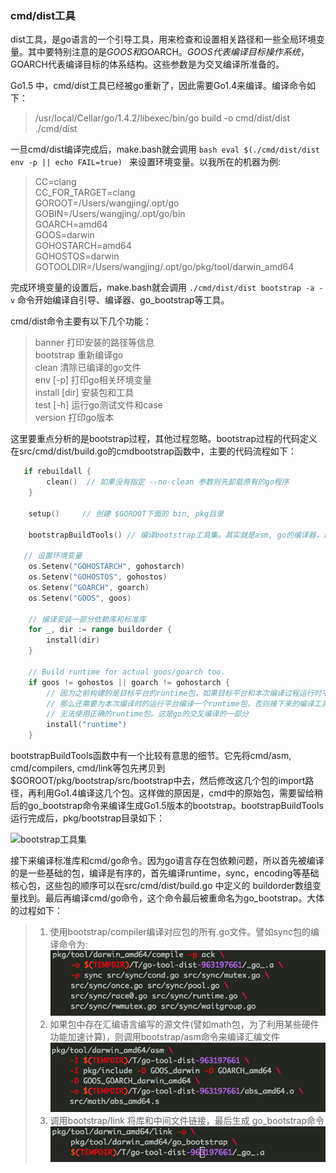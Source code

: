 ### cmd/dist工具
dist工具，是go语言的一个引导工具，用来检查和设置相关路径和一些全局环境变量。其中要特别注意的是$GOOS和$GOARCH。$GOOS代表编译目标操作系统，$GOARCH代表编译目标的体系结构。这些参数是为交叉编译所准备的。

Go1.5 中，cmd/dist工具已经被go重新了，因此需要Go1.4来编译。编译命令如下：
> /usr/local/Cellar/go/1.4.2/libexec/bin/go build -o cmd/dist/dist ./cmd/dist

一旦cmd/dist编译完成后，make.bash就会调用 ```bash eval $(./cmd/dist/dist env -p || echo FAIL=true) ``` 来设置环境变量。以我所在的机器为例:
> CC=clang   
> CC_FOR_TARGET=clang   
> GOROOT=/Users/wangjing/.opt/go  
> GOBIN=/Users/wangjing/.opt/go/bin  
> GOARCH=amd64  
> GOOS=darwin   
> GOHOSTARCH=amd64  
> GOHOSTOS=darwin  
> GOTOOLDIR=/Users/wangjing/.opt/go/pkg/tool/darwin_amd64

完成环境变量的设置后，make.bash就会调用 ```./cmd/dist/dist bootstrap -a -v``` 命令开始编译自引导、编译器、go_bootstrap等工具。

cmd/dist命令主要有以下几个功能：
> banner		  打印安装的路径等信息  
> bootstrap    重新编译go  
> clean        清除已编译的go文件  
> env [-p]     打印go相关环境变量  
> install [dir] 安装包和工具  
> test [-h]    运行go测试文件和case  
> version      打印go版本

这里要重点分析的是bootstrap过程，其他过程忽略。bootstrap过程的代码定义在src/cmd/dist/build.go的cmdbootstrap函数中，主要的代码流程如下：

```go 
   if rebuildall { 
		clean()  // 如果没有指定 --no-clean 参数则先卸载原有的go程序
	}

	setup()     // 创建 $GOROOT下面的 bin, pkg目录 

	bootstrapBuildTools() // 编译bootstrap工具集。其实就是asm, go的编译器，还有链接器
   
   // 设置环境变量
	os.Setenv("GOHOSTARCH", gohostarch)
	os.Setenv("GOHOSTOS", gohostos)
	os.Setenv("GOARCH", goarch)
	os.Setenv("GOOS", goos)

	// 编译安装一部分依赖库和标准库
	for _, dir := range buildorder {
		install(dir)
	}

	// Build runtime for actual goos/goarch too.
	if goos != gohostos || goarch != gohostarch {
	    // 因为之前构建的是目标平台的runtime包，如果目标平台和本次编译过程运行时平台不一致
	    // 那么还需要为本次编译时的运行平台编译一个runtime包，否则接下来的编译工具会
	    // 无法使用正确的runtime包。这是go的交叉编译的一部分
		install("runtime")
	}
```

bootstrapBuildTools函数中有一个比较有意思的细节。它先将cmd/asm, cmd/compilers, cmd/link等包先拷贝到 $GOROOT/pkg/bootstrap/src/bootstrap中去，然后修改这几个包的import路径，再利用Go1.4编译这几个包。这样做的原因是，cmd中的原始包，需要留给稍后的go_bootstrap命令来编译生成Go1.5版本的bootstrap。bootstrapBuildTools运行完成后，pkg/bootstrap目录如下：

![bootstrap工具集](https://raw.githubusercontent.com/wangjild/go-from-build-to-standard-lib/master/images/bootstrap_tree.png)


接下来编译标准库和cmd/go命令。因为go语言存在包依赖问题，所以首先被编译的是一些基础的包，编译是有序的，首先编译runtime，sync，encoding等基础核心包，这些包的顺序可以在src/cmd/dist/build.go 中定义的 buildorder数组变量找到。最后再编译cmd/go命令，这个命令最后被重命名为go_bootstrap。大体的过程如下：
> 1. 使用bootstrap/compiler编译对应包的所有.go文件。譬如sync包的编译命令为:  
> ![sync_compile](../images/sync_compile.png)
> 2. 如果包中存在汇编语言编写的源文件(譬如math包，为了利用某些硬件功能加速计算)，则调用bootstrap/asm命令来编译汇编文件  
> ![math_compile](../images/math_compile.png)
> 3. 调用bootstrap/link 将库和中间文件链接，最后生成 go_bootstrap命令  
> ![link](../images/link.png)
